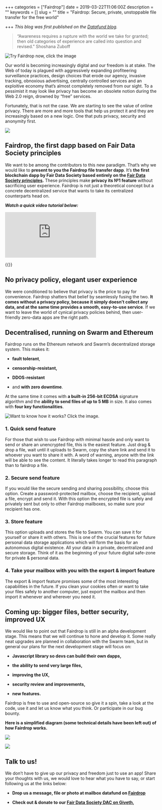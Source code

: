 +++
categories = ["Fairdrop"]
date = 2019-03-22T11:06:00Z
description = ""
keywords = []
slug = ""
title = "Fairdrop: Secure, private, unstoppable file transfer for the free world"

+++
*This blog was first published on the [Datafund blog](https://blog.datafund.net/).*
> “Awareness requires a rupture with the world we take for granted; then old categories of experience are called into question and revised.” Shoshana Zuboff

![Try Fairdrop now, click the image](/uploads/fairdrop1.jpeg)

Our world is becoming increasingly digital and our freedom is at stake. The Web of today is plagued with aggressively expanding profiteering surveillance practices, design choices that erode our agency, invasive tracking, obnoxious advertising, centrally controlled services and an exploitive economy that’s almost completely removed from our sight. To a pessimist it may look like privacy has become an obsolete notion during the Web 2.0 reign, drowned by “free” services.

Fortunately, that is not the case. We are starting to see the value of online privacy. There are more and more tools that help us protect it and they are increasingly based on a new logic. One that puts privacy, security and anonymity first.

![](/uploads/fairdrop2.jpeg)

## Fairdrop, the first dapp based on Fair Data Society principles

We want to be among the contributors to this new paradigm. That’s why we would like to **present to you the Fairdrop file transfer dapp**. It’s **the first blockchain dapp by Fair Data Society based entirely on the [Fair Data Society principles](https://principles.fairdatasociety.org).** These principles make **privacy its №1 feature** without sacrificing user experience. Fairdrop is not just a theoretical concept but a concrete decentralized service that wants to take its centralized counterparts head on.

***Watch a quick video tutorial below:***

 <iframe src="https://medium.com/media/4c0c913bce59deed7d5b6a6e7f1bcf5e" frameborder=0></iframe>
 
 {{<youtube STeVwI6xEUU>}}

## No privacy policy, elegant user experience

We were conditioned to believe that privacy is the price to pay for convenience. Fairdrop shatters that belief by seamlessly fusing the two. **It comes without a privacy policy, because it simply doesn’t collect any data, and at the same time provides a smooth, easy-to-use service**. If we want to leave the world of cynical privacy policies behind, then user-friendly zero-data apps are the right path.

## Decentralised, running on Swarm and Ethereum

Fairdrop runs on the Ethereum network and Swarm’s decentralized storage system. This makes it:

* **fault tolerant**,

* **censorship-resistant,**

* **DDOS-resistant**

* and **with zero downtime**.

At the same time it comes with **a built-in 256-bit ECDSA** signature algorithm and the **ability to send files of up to 5 MB** in size. It also comes with **four key functionalities**.

![Want to know how it works? Click the image.](/uploads/fairdrop4.jpeg)

### 1. Quick send feature

For those that wish to use Fairdrop with minimal hassle and only want to send or share an unencrypted file, this is the easiest feature. Just drag & drop a file, wait until it uploads to Swarm, copy the share link and send it to whoever you want to share it with. A word of warning, anyone with the link will be able to see the content. It literally takes longer to read this paragraph than to fairdrop a file.

### 2. Secure send feature

If you would like the secure sending and sharing possibility, choose this option. Create a password-protected mailbox, choose the recipient, upload a file, encrypt and send it. With this option the encrypted file is safely and privately sent but only to other Fairdrop mailboxes, so make sure your recipient has one.

### 3. Store feature

This option uploads and stores the file to Swarm. You can save it for yourself or share it with others. This is one of the crucial features for future personal data storage applications which will form the basis for an autonomous digital existence. All your data in a private, decentralized and secure storage. Think of it as the beginning of your future digital safe-zone for private & personal data.

### 4. Take your mailbox with you with the export & import feature

The export & import feature promises some of the most interesting capabilities in the future. If you clean your cookies often or want to take your files safely to another computer, just export the mailbox and then import it whenever and wherever you need it.

## Coming up: bigger files, better security, improved UX

We would like to point out that Fairdrop is still in an alpha development stage. This means that we will continue to hone and develop it. Some really neat upgrades are planned in collaboration with the Swarm team, but in general our plans for the next development stage will focus on:

* **Javascript library so devs can build their own dapps,**

* **the ability to send very large files,**

* **improving the UX,**

* **security review and improvements,**

* **new features.**

Fairdrop is free to use and open-source so give it a spin, take a look at the code, use it and let us know what you think. Or participate in our bug bounty.

**Here is a simplified diagram (some technical details have been left out) of how Fairdrop works.**

![](/uploads/fairdrop3.jpeg)

![](/uploads/fairdrop2.jpeg)

## Talk to us!

We don’t have to give up our privacy and freedom just to use an app! Share your thoughts with us, we would love to hear what you have to say, or start following us at the links below:

* **Drop us a message, file or photo at mailbox datafund on [Fairdrop](https://fairdrop.xyz/)**

* **Check out & donate to our [Fair Data Society DAC on Giveth](https://beta.giveth.io/dacs/5c34b2e746d9c67925654070),**

